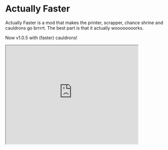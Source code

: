 # Actually Faster

Actually Faster is a mod that makes the printer, scrapper, chance shrine and cauldrons go brrrrt. The best part is that it actually woooooooorks.

Now v1.0.5 with (faster) cauldrons!

<iframe width="420" height="315"
src="https://www.youtube.com/embed/vuJa0uxHccQ">
</iframe> 